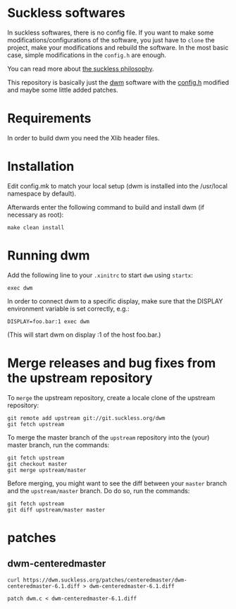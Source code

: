 # Suckless softwares

In suckless softwares, there is no config file.  If you want to make
some modifications/configurations of the software, you just have to
`clone` the project, make your modifications and rebuild the
software.  In the most basic case, simple modifications in the
`config.h` are enough.

You can read more about [the suckless philosophy](http://suckless.org/philosophy/).

This repository is basically just the [dwm](http://dwm.suckless.org/)
software with the [config.h](./config.h) modified and maybe some little
added patches.

# Requirements

In order to build dwm you need the Xlib header files.

# Installation

Edit config.mk to match your local setup (dwm is installed into
the /usr/local namespace by default).

Afterwards enter the following command to build and install dwm (if
necessary as root):

    make clean install

# Running dwm

Add the following line to your `.xinitrc` to start `dwm` using
`startx`:

    exec dwm

In order to connect dwm to a specific display, make sure that
the DISPLAY environment variable is set correctly, e.g.:

    DISPLAY=foo.bar:1 exec dwm

(This will start dwm on display :1 of the host foo.bar.)

# Merge releases and bug fixes from the upstream repository

To `merge` the upstream repository, create a locale clone of the
upstream repository:

    git remote add upstream git://git.suckless.org/dwm
    git fetch upstream

To merge the master branch of the `upstream` repository into the
(your) master branch, run the commands:

    git fetch upstream
    git checkout master
    git merge upstream/master

Before merging, you might want to see the diff between your `master`
branch and the `upstream/master` branch.  Do do so, run the commands:

    git fetch upstream
    git diff upstream/master master

# patches

## dwm-centeredmaster

```
curl https://dwm.suckless.org/patches/centeredmaster/dwm-centeredmaster-6.1.diff > dwm-centeredmaster-6.1.diff
```

```
patch dwm.c < dwm-centeredmaster-6.1.diff
```

